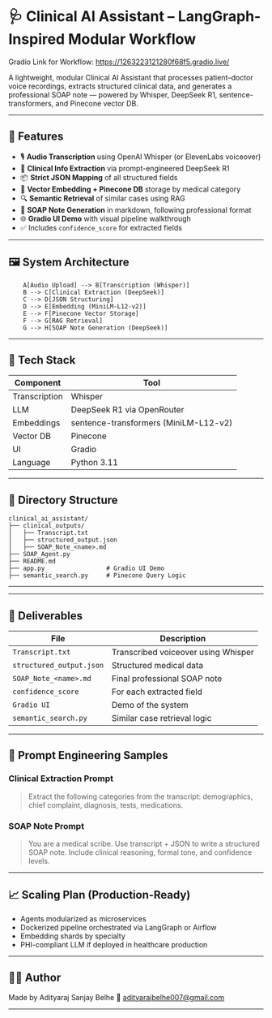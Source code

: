 # 🩺 Clinical AI Assistant – LangGraph-Inspired Modular Workflow

Gradio Link for Workflow: https://1263223121280f68f5.gradio.live/

A lightweight, modular Clinical AI Assistant that processes patient–doctor voice recordings, extracts structured clinical data, and generates a professional SOAP note — powered by Whisper, DeepSeek R1, sentence-transformers, and Pinecone vector DB.

---

## 🚀 Features

- 🎙️ **Audio Transcription** using OpenAI Whisper (or ElevenLabs voiceover)
- 🧠 **Clinical Info Extraction** via prompt-engineered DeepSeek R1
- 📦 **Strict JSON Mapping** of all structured fields
- 🔢 **Vector Embedding + Pinecone DB** storage by medical category
- 🔍 **Semantic Retrieval** of similar cases using RAG
- 📄 **SOAP Note Generation** in markdown, following professional format
- 🌐 **Gradio UI Demo** with visual pipeline walkthrough
- ✅ Includes `confidence_score` for extracted fields

---

## 🖼️ System Architecture

```
    A[Audio Upload] --> B[Transcription (Whisper)]
    B --> C[Clinical Extraction (DeepSeek)]
    C --> D[JSON Structuring]
    D --> E[Embedding (MiniLM-L12-v2)]
    E --> F[Pinecone Vector Storage]
    F --> G[RAG Retrieval]
    G --> H[SOAP Note Generation (DeepSeek)]
```

---

## 🧰 Tech Stack

| Component | Tool |
|----------|------|
| Transcription | Whisper |
| LLM | DeepSeek R1 via OpenRouter |
| Embeddings | sentence-transformers (MiniLM-L12-v2) |
| Vector DB | Pinecone |
| UI | Gradio |
| Language | Python 3.11 |

---

## 📂 Directory Structure

```
clinical_ai_assistant/
├── clinical_outputs/
│   ├── Transcript.txt
│   ├── structured_output.json
│   ├── SOAP_Note_<name>.md
├── SOAP_Agent.py
├── README.md
├── app.py                 # Gradio UI Demo
├── semantic_search.py     # Pinecone Query Logic
```

---

---

## 🧪 Deliverables

| File | Description |
|------|-------------|
| `Transcript.txt` | Transcribed voiceover using Whisper |
| `structured_output.json` | Structured medical data |
| `SOAP_Note_<name>.md` | Final professional SOAP note |
| `confidence_score` | For each extracted field |
| `Gradio UI` | Demo of the system |
| `semantic_search.py` | Similar case retrieval logic |

---

## 📌 Prompt Engineering Samples

### Clinical Extraction Prompt
> Extract the following categories from the transcript: demographics, chief complaint, diagnosis, tests, medications.

### SOAP Note Prompt
> You are a medical scribe. Use transcript + JSON to write a structured SOAP note. Include clinical reasoning, formal tone, and confidence levels.

---

## 📈 Scaling Plan (Production-Ready)

- Agents modularized as microservices
- Dockerized pipeline orchestrated via LangGraph or Airflow
- Embedding shards by specialty
- PHI-compliant LLM if deployed in healthcare production

---

## 👨‍⚕️ Author

Made by Adityaraj Sanjay Belhe
📧 adityarajbelhe007@gmail.com

---
